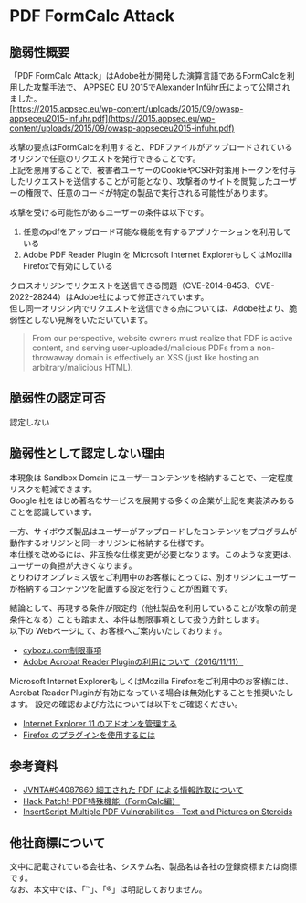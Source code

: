 PDF FormCalc Attack
====

## 脆弱性概要
「PDF FormCalc Attack」はAdobe社が開発した演算言語であるFormCalcを利用した攻撃手法で、
APPSEC EU 2015でAlexander Inführ氏によって公開されました。  
[https://2015.appsec.eu/wp-content/uploads/2015/09/owasp-appseceu2015-infuhr.pdf](https://2015.appsec.eu/wp-content/uploads/2015/09/owasp-appseceu2015-infuhr.pdf)

攻撃の要点はFormCalcを利用すると、PDFファイルがアップロードされているオリジンで任意のリクエストを発行できることです。  
上記を悪用することで、被害者ユーザーのCookieやCSRF対策用トークンを付与したリクエストを送信することが可能となり、攻撃者のサイトを閲覧したユーザーの権限で、任意のコードが特定の製品で実行される可能性があります。

攻撃を受ける可能性があるユーザーの条件は以下です。  

1. 任意のpdfをアップロード可能な機能を有するアプリケーションを利用している  
2. Adobe PDF Reader Plugin を Microsoft Internet ExplorerもしくはMozilla Firefoxで有効にしている  

クロスオリジンでリクエストを送信できる問題（CVE-2014-8453、CVE-2022-28244）はAdobe社によって修正されています。  
但し同一オリジン内でリクエストを送信できる点については、Adobe社より、脆弱性としない見解をいただいています。  

> From our perspective, website owners must realize that PDF is active content, and serving user-uploaded/malicious PDFs from a non-throwaway domain is effectively an XSS (just like hosting an arbitrary/malicious HTML). 

## 脆弱性の認定可否
認定しない

## 脆弱性として認定しない理由
本現象は Sandbox Domain にユーザーコンテンツを格納することで、一定程度リスクを軽減できます。  
Google 社をはじめ著名なサービスを展開する多くの企業が上記を実装済みあることを認識しています。  

一方、サイボウズ製品はユーザーがアップロードしたコンテンツをプログラムが動作するオリジンと同一オリジンに格納する仕様です。  
本仕様を改めるには、非互換な仕様変更が必要となります。このような変更は、ユーザーの負担が大きくなります。  
とりわけオンプレミス版をご利用中のお客様にとっては、別オリジンにユーザーが格納するコンテンツを配置する設定を行うことが困難です。  

結論として、再現する条件が限定的（他社製品を利用していることが攻撃の前提条件となる）ことも踏まえ、本件は制限事項として扱う方針とします。  
以下の Webページにて、お客様へご案内いたしております。  

* [cybozu.com制限事項](https://www.cybozu.com/jp/service/restrictions.html)  
* [Adobe Acrobat Reader Pluginの利用について（2016/11/11）](https://cs.cybozu.co.jp/2016/006288.html)  

Microsoft Internet ExplorerもしくはMozilla Firefoxをご利用中のお客様には、Acrobat Reader Pluginが有効になっている場合は無効化することを推奨いたします。
設定の確認および方法については以下をご確認ください。

* [Internet Explorer 11 のアドオンを管理する](https://support.microsoft.com/ja-jp/help/17447/windows-internet-explorer-11-manage-add-ons)  
* [Firefox のプラグインを使用するには](https://support.mozilla.org/ja/kb/use-plugins-play-audio-video-games)

## 参考資料
* [JVNTA#94087669 細工された PDF による情報詐取について](https://jvn.jp/ta/JVNTA94087669/)
* [Hack Patch!-PDF特殊機能（FormCalc編）](https://shhnjk.blogspot.jp/2016/10/pdfformcalc.html)  
* [InsertScript-Multiple PDF Vulnerabilities - Text and Pictures on Steroids](http://insert-script.blogspot.jp/2014/12/multiple-pdf-vulnerabilites-text-and.html)

## 他社商標について
文中に記載されている会社名、システム名、製品名は各社の登録商標または商標です。  
なお、本文中では、「™」、「®」は明記しておりません。